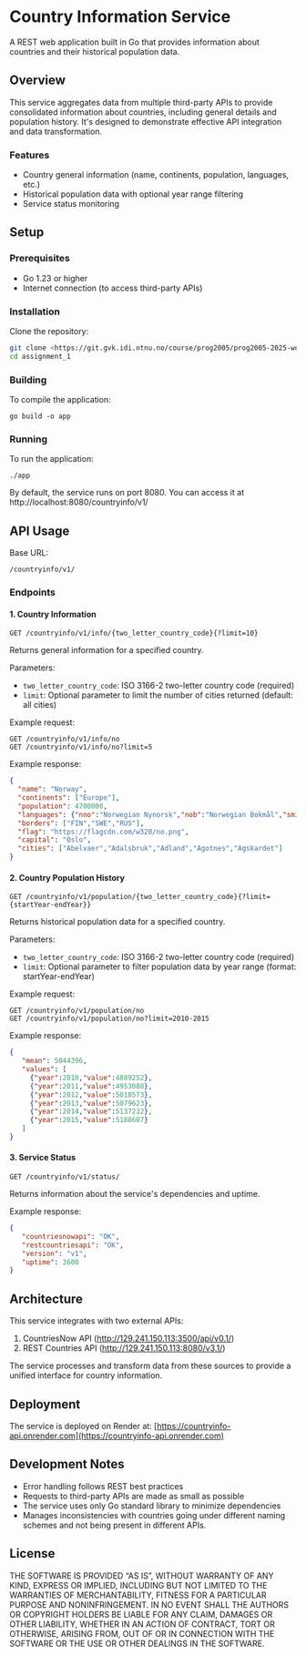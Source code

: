 # Country Information Service

A REST web application built in Go that provides information about countries and their historical population data.

## Overview

This service aggregates data from multiple third-party APIs to provide consolidated information about countries, including general details and population history. It's designed to demonstrate effective API integration and data transformation.

### Features
- Country general information (name, continents, population, languages, etc.)
- Historical population data with optional year range filtering
- Service status monitoring

## Setup

### Prerequisites
- Go 1.23 or higher
- Internet connection (to access third-party APIs)

### Installation

Clone the repository:
```bash
git clone <https://git.gvk.idi.ntnu.no/course/prog2005/prog2005-2025-workspace/jonasbirkeli/assignment_1>
cd assignment_1
```

### Building

To compile the application:
```properties
go build -o app
```

### Running

To run the application:
```properties
./app
```

By default, the service runs on port 8080. You can access it at http://localhost:8080/countryinfo/v1/

## API Usage

Base URL:
```
/countryinfo/v1/
```

### Endpoints

#### 1. Country Information
```
GET /countryinfo/v1/info/{two_letter_country_code}{?limit=10}
```

Returns general information for a specified country.

Parameters:
- `two_letter_country_code`: ISO 3166-2 two-letter country code (required)
- `limit`: Optional parameter to limit the number of cities returned (default: all cities)

Example request:
```
GET /countryinfo/v1/info/no
GET /countryinfo/v1/info/no?limit=5
```

Example response:
```json
{
  "name": "Norway",
  "continents": ["Europe"],
  "population": 4700000,
  "languages": {"nno":"Norwegian Nynorsk","nob":"Norwegian Bokmål","smi":"Sami"},
  "borders": ["FIN","SWE","RUS"],
  "flag": "https://flagcdn.com/w320/no.png",
  "capital": "Oslo",
  "cities": ["Abelvaer","Adalsbruk","Adland","Agotnes","Agskardet"]
}
```

#### 2. Country Population History
```
GET /countryinfo/v1/population/{two_letter_country_code}{?limit={startYear-endYear}}
```

Returns historical population data for a specified country.

Parameters:
- `two_letter_country_code`: ISO 3166-2 two-letter country code (required)
- `limit`: Optional parameter to filter population data by year range (format: startYear-endYear)

Example request:
```
GET /countryinfo/v1/population/no
GET /countryinfo/v1/population/no?limit=2010-2015
```

Example response:
```json
{
   "mean": 5044396,
   "values": [
     {"year":2010,"value":4889252},
     {"year":2011,"value":4953088},
     {"year":2012,"value":5018573},
     {"year":2013,"value":5079623},
     {"year":2014,"value":5137232},
     {"year":2015,"value":5188607}
   ]
}
```

#### 3. Service Status
```
GET /countryinfo/v1/status/
```

Returns information about the service's dependencies and uptime.

Example response:
```json
{
   "countriesnowapi": "OK",
   "restcountriesapi": "OK",
   "version": "v1",
   "uptime": 3600
}
```

## Architecture

This service integrates with two external APIs:
1. CountriesNow API (http://129.241.150.113:3500/api/v0.1/)
2. REST Countries API (http://129.241.150.113:8080/v3.1/)

The service processes and transform data from these sources to provide a unified interface for country information.

## Deployment

The service is deployed on Render at: [https://countryinfo-api.onrender.com](https://countryinfo-api.onrender.com)

## Development Notes

- Error handling follows REST best practices
- Requests to third-party APIs are made as small as possible
- The service uses only Go standard library to minimize dependencies
- Manages inconsistencies with countries going under different naming schemes and not being present in different APIs.

## License

THE SOFTWARE IS PROVIDED “AS IS”, WITHOUT WARRANTY OF ANY KIND, EXPRESS OR IMPLIED, INCLUDING BUT NOT LIMITED TO THE WARRANTIES OF MERCHANTABILITY, FITNESS FOR A PARTICULAR PURPOSE AND NONINFRINGEMENT. IN NO EVENT SHALL THE AUTHORS OR COPYRIGHT HOLDERS BE LIABLE FOR ANY CLAIM, DAMAGES OR OTHER LIABILITY, WHETHER IN AN ACTION OF CONTRACT, TORT OR OTHERWISE, ARISING FROM, OUT OF OR IN CONNECTION WITH THE SOFTWARE OR THE USE OR OTHER DEALINGS IN THE SOFTWARE.